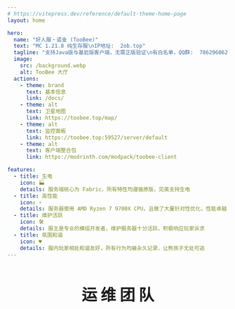 ```yaml
---
# https://vitepress.dev/reference/default-theme-home-page
layout: home

hero:
  name: "好人服・诺金 (TooBee)"
  text: "MC 1.21.8 纯生存服\nIP地址:  2ob.top"
  tagline: "支持Java版与基岩版客户端，无需正版验证\n有白名单，QQ群:  786296062"
  image:
    src: /background.webp
    alt: TooBee 大厅
  actions:
    - theme: brand
      text: 基本信息
      link: /docs/
    - theme: alt
      text: 卫星地图
      link: https://toobee.top/map/
    - theme: alt
      text: 监控面板
      link: https://toobee.top:59527/server/default
    - theme: alt
      text: 客户端整合包
      link: https://modrinth.com/modpack/toobee-client

features:
  - title: 生电
    icon: 🏭
    details: 服务端核心为 Fabric，所有特性均遵循原版，完美支持生电
  - title: 高性能
    icon: ⚡
    details: 服务器使用 AMD Ryzen 7 9700X CPU，且做了大量针对性优化，性能卓越
  - title: 维护活跃
    icon: 🛠️
    details: 服主是专业的模组开发者，维护服务器十分活跃，积极响应玩家诉求
  - title: 氛围和谐
    icon: ♥️
    details: 服内玩家相处和谐友好，所有行为均被永久记录，让熊孩子无处可逃
---
```


<script setup>
import Basic from './components/Basic.vue'
import Login from './components/Login.vue'

import { VPTeamMembers } from 'vitepress/theme'

const members = [
  {
    avatar: '/team/craftbukkit.webp',
    name: '好人菌 (CraftBukkit)',
    title: '好人服领袖',
    links: [
      { icon: 'qq', link: '/docs/#致谢' }
    ]
  },
  {
    avatar: '/team/fungus.webp',
    name: '菌 (Fungus)',
    title: '服主、主要开发者',
    links: [
      { icon: 'github', link: 'https://github.com/Fungus-00' },
      { icon: 'qq', link: '/docs/#致谢' }
    ]
  },
  {
    avatar: '/team/ap2000_.webp',
    name: '鹏 (ap2000_)',
    title: '服务商',
    links: [
      { icon: 'qq', link: '/docs/#致谢' }
    ]
  },
  {
    avatar: '/team/techxun.webp',
    name: 'techxun',
    title: '生电管理员',
    links: [
      { icon: 'qq', link: '/docs/#致谢' }
    ]
  },
  {
    avatar: '/team/anom.webp',
    name: 'Anom',
    title: '辅助开发者',
    links: [
      { icon: 'github', link: 'https://github.com/Anom71' },
      { icon: 'qq', link: '/docs/#致谢' }
    ]
  },
  {
    avatar: '/team/QM_Binyu.webp',
    name: '秋漠・滨语 (QM_Binyu)',
    title: '综合管理员',
    links: [
      { icon: 'qq', link: '/docs/#致谢' }
    ]
  },
]
</script>

<Basic />

<Login />

<h2 style="text-align:center; line-height:2.0; font-size:250%;"><b>运 维 团 队</b></h2>

<VPTeamMembers size="medium" :members="members" />
